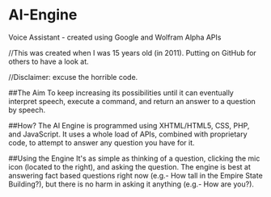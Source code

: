 # AI-Engine
Voice Assistant - created using Google and Wolfram Alpha APIs

//This was created when I was 15 years old (in 2011). Putting on GitHub for others to have a look at.

//Disclaimer: excuse the horrible code.

##The Aim
To keep increasing its possibilities until it can eventually interpret speech, execute a command, and return an answer to a question by speech.

##How?
The AI Engine is programmed using XHTML/HTML5, CSS, PHP, and JavaScript. It uses a whole load of APIs, combined with proprietary code, to attempt to answer any question you have for it.

##Using the Engine
It's as simple as thinking of a question, clicking the mic icon (located to the right), and asking the question. The engine is best at answering fact based questions right now (e.g.- How tall in the Empire State Building?), but there is no harm in asking it anything (e.g.- How are you?).
